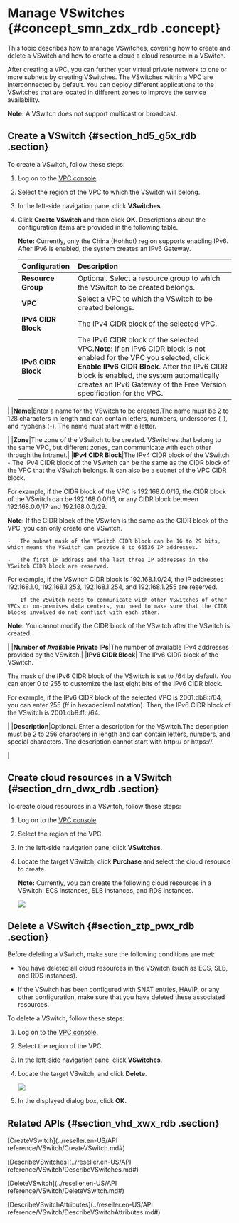 # Manage VSwitches {#concept_smn_zdx_rdb .concept}

This topic describes how to manage VSwitches, covering how to create and delete a VSwitch and how to create a cloud a cloud resource in a VSwitch.

After creating a VPC, you can further your virtual private network to one or more subnets by creating VSwitches. The VSwitches within a VPC are interconnected by default. You can deploy different applications to the VSwitches that are located in different zones to improve the service availability.

**Note:** A VSwitch does not support multicast or broadcast.

## Create a VSwitch {#section_hd5_g5x_rdb .section}

To create a VSwitch, follow these steps:

1.  Log on to the [VPC console](https://partners-intl.console.aliyun.com/#/vpc).
2.  Select the region of the VPC to which the VSwitch will belong.
3.  In the left-side navigation pane, click **VSwitches**.
4.  Click **Create VSwitch** and then click **OK**. Descriptions about the configuration items are provided in the following table.

    **Note:** Currently, only the China \(Hohhot\) region supports enabling IPv6. After IPv6 is enabled, the system creates an IPv6 Gateway.

    |Configuration|Description|
    |:------------|:----------|
    |**Resource Group**|Optional. Select a resource group to which the VSwitch to be created belongs.|
    |**VPC**|Select a VPC to which the VSwitch to be created belongs.|
    |**IPv4 CIDR Block**|The IPv4 CIDR block of the selected VPC.|
    |**IPv6 CIDR Block**|The IPv6 CIDR block of the selected VPC.**Note:** If an IPv6 CIDR block is not enabled for the VPC you selected, click **Enable IPv6 CIDR Block**. After the IPv6 CIDR block is enabled, the system automatically creates an IPv6 Gateway of the Free Version specification for the VPC.

|
    |**Name**|Enter a name for the VSwitch to be created.The name must be 2 to 128 characters in length and can contain letters, numbers, underscores \(\_\), and hyphens \(-\). The name must start with a letter.

|
    |**Zone**|The zone of the VSwitch to be created. VSwitches that belong to the same VPC, but different zones, can communicate with each other through the intranet.|
    |**IPv4 CIDR Block**|The IPv4 CIDR block of the VSwitch.    -   The IPv4 CIDR block of the VSwitch can be the same as the CIDR block of the VPC that the VSwitch belongs. It can also be a subnet of the VPC CIDR block.

For example, if the CIDR block of the VPC is 192.168.0.0/16, the CIDR block of the VSwitch can be 192.168.0.0/16, or any CIDR block between 192.168.0.0/17 and 192.168.0.0/29.

**Note:** If the CIDR block of the VSwitch is the same as the CIDR block of the VPC, you can only create one VSwitch.

    -   The subnet mask of the VSwitch CIDR block can be 16 to 29 bits, which means the VSwitch can provide 8 to 65536 IP addresses.

    -   The first IP address and the last three IP addresses in the VSwitch CIDR block are reserved.

For example, if the VSwitch CIDR block is 192.168.1.0/24, the IP addresses 192.168.1.0, 192.168.1.253, 192.168.1.254, and 192.168.1.255 are reserved.

    -   If the VSwitch needs to communicate with other VSwitches of other VPCs or on-premises data centers, you need to make sure that the CIDR blocks involved do not conflict with each other.

**Note:** You cannot modify the CIDR block of the VSwitch after the VSwitch is created.

|
    |**Number of Available Private IPs**|The number of available IPv4 addresses provided by the VSwitch.|
    |**IPv6 CIDR Block**| The IPv6 CIDR block of the VSwitch.

 The mask of the IPv6 CIDR block of the VSwitch is set to /64 by default. You can enter 0 to 255 to customize the last eight bits of the IPv6 CIDR block.

 For example, if the IPv6 CIDR block of the selected VPC is 2001:db8::/64, you can enter 255 \(ff in hexadeciaml notation\). Then, the IPv6 CIDR block of the VSwitch is 2001:db8:ff::/64.

 |
    |**Description**|Optional. Enter a description for the VSwitch.The description must be 2 to 256 characters in length and can contain letters, numbers, and special characters. The description cannot start with http:// or https://.

|


## Create cloud resources in a VSwitch {#section_drn_dwx_rdb .section}

To create cloud resources in a VSwitch, follow these steps:

1.  Log on to the [VPC console](https://partners-intl.console.aliyun.com/#/vpc).
2.  Select the region of the VPC.
3.  In the left-side navigation pane, click **VSwitches**.
4.  Locate the target VSwitch, click **Purchase** and select the cloud resource to create.

    **Note:** Currently, you can create the following cloud resources in a VSwitch: ECS instances, SLB instances, and RDS instances.

    ![](http://static-aliyun-doc.oss-cn-hangzhou.aliyuncs.com/assets/img/2436/15580106179789_en-US.png)


## Delete a VSwitch {#section_ztp_pwx_rdb .section}

Before deleting a VSwitch, make sure the following conditions are met:

-   You have deleted all cloud resources in the VSwitch \(such as ECS, SLB, and RDS instances\).

-   If the VSwitch has been configured with SNAT entries, HAVIP, or any other configuration, make sure that you have deleted these associated resources.


To delete a VSwitch, follow these steps:

1.  Log on to the [VPC console](https://partners-intl.console.aliyun.com/#/vpc).
2.  Select the region of the VPC.
3.  In the left-side navigation pane, click **VSwitches**.
4.  Locate the target VSwitch, and click **Delete**.

    ![](http://static-aliyun-doc.oss-cn-hangzhou.aliyuncs.com/assets/img/2436/15580106179788_en-US.png)

5.  In the displayed dialog box, click **OK**.

## Related APIs {#section_vhd_xwx_rdb .section}

[CreateVSwitch](../reseller.en-US/API reference/VSwitch/CreateVSwitch.md#)

[DescribeVSwitches](../reseller.en-US/API reference/VSwitch/DescribeVSwitches.md#)

[DeleteVSwitch](../reseller.en-US/API reference/VSwitch/DeleteVSwitch.md#)

[DescribeVSwitchAttributes](../reseller.en-US/API reference/VSwitch/DescribeVSwitchAttributes.md#)

